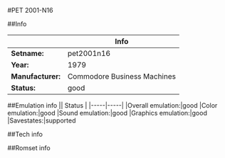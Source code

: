 #PET 2001-N16

##Info

||Info|
|-----|-----|
|**Setname:**|pet2001n16
|**Year:**|1979
|**Manufacturer:**|Commodore Business Machines
|**Status:**|good

##Emulation info
|| Status |
|-----|-----|
|Overall emulation:|good
|Color emulation:|good
|Sound emulation:|good
|Graphics emulation:|good
|Savestates:|supported

##Tech info

##Romset info

<!--- START OF EDITED COMMENT DO NOT TOUCH TEXT ABOVE-->
